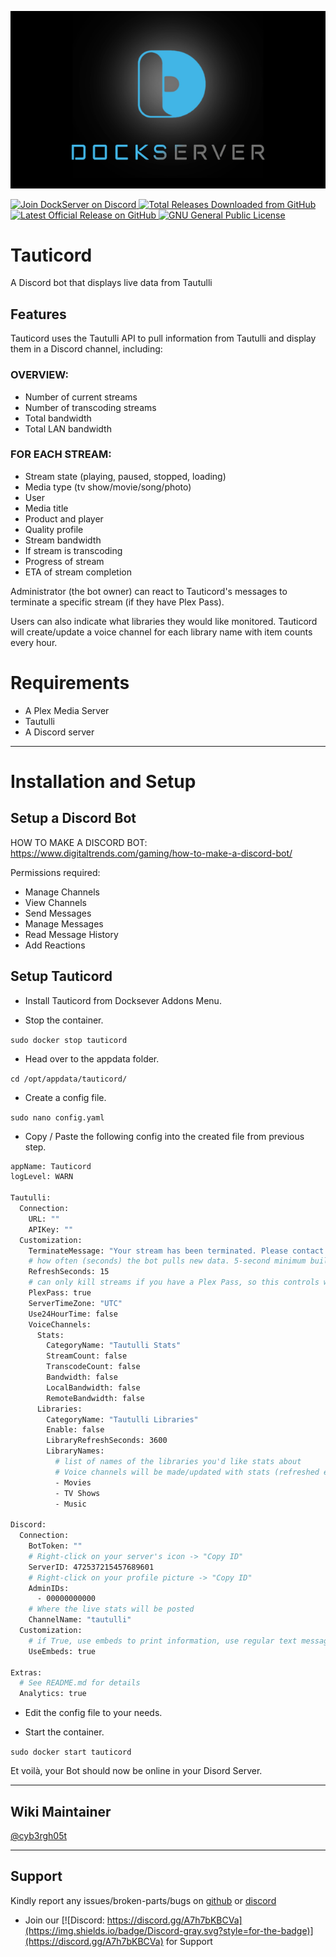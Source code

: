 ![Image of DockServer](/img/container_images/docker-dockserver.png)

<p align="left">
    <a href="https://discord.gg/FYSvu83caM">
        <img src="https://discord.com/api/guilds/830478558995415100/widget.png?label=Discord%20Server&logo=discord" alt="Join DockServer on Discord">
    </a>
        <a href="https://github.com/dockserver/dockserver/releases">
        <img src="https://img.shields.io/github/downloads/dockserver/dockserver/total?label=Total%20Downloads&logo=github" alt="Total Releases Downloaded from GitHub">
    </a>
    <a href="https://github.com/dockserver/dockserver/releases/latest">
        <img src="https://img.shields.io/github/v/release/dockserver/dockserver?include_prereleases&label=Latest%20Release&logo=github" alt="Latest Official Release on GitHub">
    </a>
    <a href="https://github.com/dockserver/dockserver/blob/master/LICENSE">
        <img src="https://img.shields.io/github/license/dockserver/dockserver?label=License&logo=gnu" alt="GNU General Public License">
    </a>
</p>

# Tauticord

A Discord bot that displays live data from Tautulli

## Features

Tauticord uses the Tautulli API to pull information from Tautulli and display them in a Discord channel, including:

### OVERVIEW:

- Number of current streams
- Number of transcoding streams
- Total bandwidth
- Total LAN bandwidth

### FOR EACH STREAM:

- Stream state (playing, paused, stopped, loading)
- Media type (tv show/movie/song/photo)
- User
- Media title
- Product and player
- Quality profile
- Stream bandwidth
- If stream is transcoding
- Progress of stream
- ETA of stream completion

Administrator (the bot owner) can react to Tauticord's messages to terminate a specific stream (if they have Plex Pass).

Users can also indicate what libraries they would like monitored. Tauticord will create/update a voice channel for each library name with item counts every hour.

# Requirements

- A Plex Media Server
- Tautulli
- A Discord server

---

# Installation and Setup

## Setup a Discord Bot

HOW TO MAKE A DISCORD BOT: https://www.digitaltrends.com/gaming/how-to-make-a-discord-bot/

Permissions required:

- Manage Channels
- View Channels
- Send Messages
- Manage Messages
- Read Message History
- Add Reactions

## Setup Tauticord

- Install Tauticord from Docksever Addons Menu.

- Stop the container.

`sudo docker stop tauticord`

- Head over to the appdata folder.

`cd /opt/appdata/tauticord/`

- Create a config file.

`sudo nano config.yaml`

- Copy / Paste the following config into the created file from previous step.

```sh
appName: Tauticord
logLevel: WARN

Tautulli:
  Connection:
    URL: ""
    APIKey: ""
  Customization:
    TerminateMessage: "Your stream has been terminated. Please contact the admin in the Discord."
    # how often (seconds) the bot pulls new data. 5-second minimum built-in, it's for your own good
    RefreshSeconds: 15
    # can only kill streams if you have a Plex Pass, so this controls whether you're given the option
    PlexPass: true
    ServerTimeZone: "UTC"
    Use24HourTime: false
    VoiceChannels:
      Stats:
        CategoryName: "Tautulli Stats"
        StreamCount: false
        TranscodeCount: false
        Bandwidth: false
        LocalBandwidth: false
        RemoteBandwidth: false
      Libraries:
        CategoryName: "Tautulli Libraries"
        Enable: false
        LibraryRefreshSeconds: 3600
        LibraryNames:
          # list of names of the libraries you'd like stats about
          # Voice channels will be made/updated with stats (refreshed every hour)
          - Movies
          - TV Shows
          - Music

Discord:
  Connection:
    BotToken: ""
    # Right-click on your server's icon -> "Copy ID"
    ServerID: 472537215457689601
    # Right-click on your profile picture -> "Copy ID"
    AdminIDs:
      - 00000000000
    # Where the live stats will be posted
    ChannelName: "tautulli"
  Customization:
    # if True, use embeds to print information, use regular text message if False
    UseEmbeds: true

Extras:
  # See README.md for details
  Analytics: true
```

- Edit the config file to your needs.

- Start the container.

`sudo docker start tauticord`

Et voilà, your Bot should now be online in your Disord Server.

---

## Wiki Maintainer

[@cyb3rgh05t](https://github.com/cyb3rgh05t)

---

## Support

Kindly report any issues/broken-parts/bugs on [github](https://github.com/dockserver/dockserver/issues) or [discord](https://discord.gg/A7h7bKBCVa)

- Join our [![Discord: https://discord.gg/A7h7bKBCVa](https://img.shields.io/badge/Discord-gray.svg?style=for-the-badge)](https://discord.gg/A7h7bKBCVa) for Support
